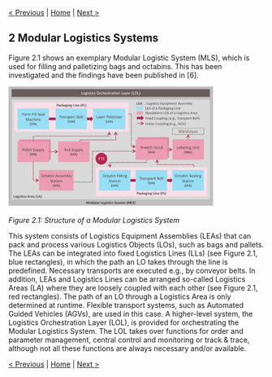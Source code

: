 [< Previous](../README.md) | [Home](../README.md) | [Next >](../03_Logistics_Equipment_Assemblies/README.md)

## 2 Modular Logistics Systems
Figure 2.1 shows an exemplary Modular Logistic System (MLS), which is used for filling and palletizing bags and octabins. This has been investigated and the findings have been published in [6].

[<img src="./Fig_2.1_MLS.png" width="80%"/>](./Fig_2.1_MLS.png)

*Figure 2.1: Structure of a Modular Logistics System*

This system consists of Logistics Equipment Assemblies (LEAs) that can pack and process various Logistics Objects (LOs), such as bags and pallets. The LEAs can be integrated into fixed Logistics Lines (LLs) (see Figure 2.1, blue rectangles), in which the path an LO takes through the line is predefined. Necessary transports are executed e.g., by conveyor belts. In addition, LEAs and Logistics Lines can be arranged so-called Logistics Areas (LA) where they are loosely coupled with each other (see Figure 2.1, red rectangles). The path of an LO through a Logistics Area is only determined at runtime. Flexible transport systems, such as Automated Guided Vehicles (AGVs), are used in this case. A higher-level system, the Logistics Orchestration Layer (LOL), is provided for orchestrating the Modular Logistics System. The LOL takes over functions for order and parameter management, central control and monitoring or track & trace, although not all these functions are always necessary and/or available.

[< Previous](../README.md) | [Home](../README.md) | [Next >](../03_Logistics_Equipment_Assemblies/README.md)
